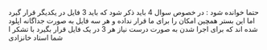 حتما خوانده شود : 
در خصوص سوال 4 باید ذکر شود که باید 3 فایل در یکدیگر قرار گیرد اما این بستر همچین امکان را برای ما قرار نداده و هر سه فایل به صورت جداگانه اپلود شده اند که برای اجرا شدن به صورت درست نیاز هر  3 در یک فایل قرار بگیرد 
با تشکر ا شما استاد خانزادی
